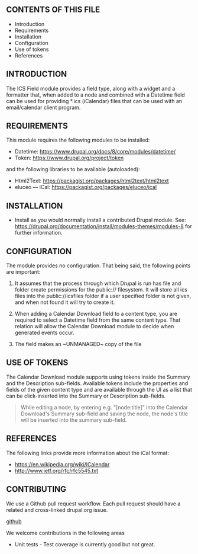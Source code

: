 CONTENTS OF THIS FILE
---------------------
   
 * Introduction
 * Requirements
 * Installation
 * Configuration
 * Use of tokens
 * References


INTRODUCTION
------------

The ICS Field module provides a field type, along with a widget and a
formatter that, when added to a node and combined with a Datetime field can be
used for providing *.ics (iCalendar) files that can be used with an
email/calendar client program.


REQUIREMENTS
------------

This module requires the following modules to be installed:

* Datetime: https://www.drupal.org/docs/8/core/modules/datetime/
* Token: https://www.drupal.org/project/token

and the following libraries to be available (autoloaded):

* Html2Text: https://packagist.org/packages/html2text/html2text
* eluceo — iCal: https://packagist.org/packages/eluceo/ical


INSTALLATION
------------
 
 * Install as you would normally install a contributed Drupal module. See:
   https://drupal.org/documentation/install/modules-themes/modules-8
   for further information.


CONFIGURATION
------------

The module provides no configuration. That being said, the following points
are important:

1. It assumes that the process through which Drupal is run has file and folder
create permissions for the public:// filesystem. It will store all ics files
into the public://icsfiles folder if a user specified folder is not given,
and when not found it will try to create it.

2. When adding a Calendar Download field to a content type, you are required to
select a Datetime field from the same content type. That relation will allow
the Calendar Download module to decide when generated events occur.

3. The field makes an ~UNMANAGED~ copy of the file



USE OF TOKENS
------------

The Calendar Download module supports using tokens inside the Summary and the
Description sub-fields. Available tokens include the properties and fields of
the given content type and are available through the UI as a list that can be
click-inserted into the Summary or Description sub-fields.

> While editing a node, by entering e.g. "[node:title]" into the Calendar Download's
Summary sub-field and saving the node, the node's title will be inserted into
the summary sub-field. 


REFERENCES
------------

The following links provide more information about the iCal format:

* https://en.wikipedia.org/wiki/ICalendar
* http://www.ietf.org/rfc/rfc5545.txt


CONTRIBUTING
------------

We use a Github pull request workflow. Each pull request should have a related and cross-linked drupal.org issue.

[github](https://github.com/ibrows/drupal_ics_field)

We welcome contributions in the following areas

* Unit tests - Test coverage is currently good but not great.